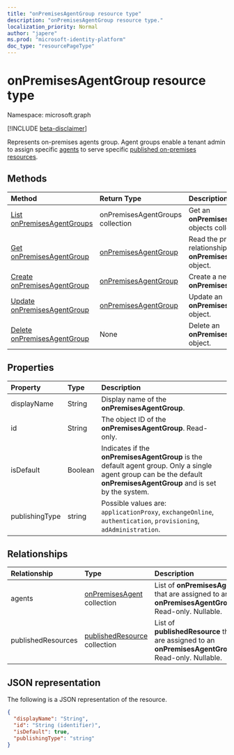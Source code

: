```yaml
---
title: "onPremisesAgentGroup resource type"
description: "onPremisesAgentGroup resource type."
localization_priority: Normal
author: "japere"
ms.prod: "microsoft-identity-platform"
doc_type: "resourcePageType"
---
```


# onPremisesAgentGroup resource type

Namespace: microsoft.graph

[!INCLUDE [beta-disclaimer](../../includes/beta-disclaimer.md)]

Represents on-premises agents group. Agent groups enable a tenant admin to assign specific [agents](onpremisesagent.md) to serve specific [published on-premises resources](publishedresource.md).

## Methods

| Method       | Return Type | Description |
|:-------------|:------------|:------------|
| [List onPremisesAgentGroups](../api/onpremisesagentgroup-list.md) | onPremisesAgentGroups collection | Get an **onPremisesAgentGroup** objects collection. |
| [Get onPremisesAgentGroup](../api/onpremisesagentgroup-get.md) | [onPremisesAgentGroup](onpremisesagentgroup.md) | Read the properties and relationships of an **onPremisesAgentGroup** object. |
| [Create onPremisesAgentGroup](../api/onpremisesagentgroup-post.md)  | [onPremisesAgentGroup](onpremisesagentgroup.md) | Create a new **onPremisesAgentGroup**. |
| [Update onPremisesAgentGroup](../api/onpremisesagentgroup-update.md) | [onPremisesAgentGroup](onpremisesagentgroup.md) | Update an **onPremisesAgentGroup** object. |
| [Delete  onPremisesAgentGroup](../api/onpremisesagentgroup-delete.md) | None | Delete an **onPremisesAgentGroup** object. |

## Properties

| Property     | Type        | Description |
|:-------------|:------------|:------------|
|displayName|String|Display name of the **onPremisesAgentGroup**.|
|id|String| The object ID of the **onPremisesAgentGroup**. Read-only.|
|isDefault|Boolean|Indicates if the **onPremisesAgentGroup** is the default agent group. Only a single agent group can be the default **onPremisesAgentGroup** and is set by the system.|
|publishingType|string| Possible values are: `applicationProxy`, `exchangeOnline`, `authentication`, `provisioning`, `adAdministration`.|

## Relationships

| Relationship | Type        | Description |
|:-------------|:------------|:------------|
|agents|[onPremisesAgent](onpremisesagent.md) collection| List of **onPremisesAgent** that are assigned to an **onPremisesAgentGroup**. Read-only. Nullable.|
|publishedResources|[publishedResource](publishedresource.md) collection| List of **publishedResource** that are assigned to an **onPremisesAgentGroup**. Read-only. Nullable.|

## JSON representation

The following is a JSON representation of the resource.

<!-- {
  "blockType": "resource",
  "optionalProperties": [

  ],
  "@odata.type": "microsoft.graph.onPremisesAgentGroup",
  "baseType": "",
  "keyProperty": "id"
}-->

```json
{
  "displayName": "String",
  "id": "String (identifier)",
  "isDefault": true,
  "publishingType": "string"
}
```

<!-- uuid: 16cd6b66-4b1a-43a1-adaf-3a886856ed98
2019-02-04 14:57:30 UTC -->
<!-- {
  "type": "#page.annotation",
  "description": "onPremisesAgentGroup resource",
  "keywords": "",
  "section": "documentation",
  "tocPath": ""
}-->


